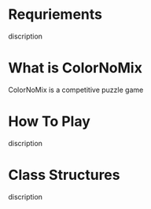 # Requriements
discription

# What is ColorNoMix
ColorNoMix is a competitive puzzle game

# How To Play
discription

# Class Structures
discription
